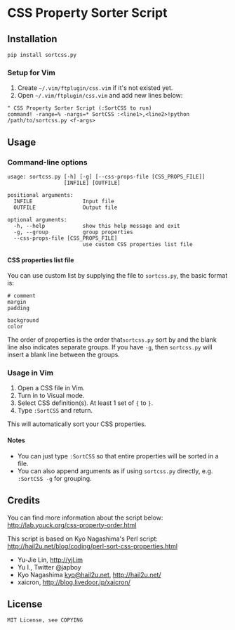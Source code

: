 # CSS Property Sorter Script

## Installation

    pip install sortcss.py

### Setup for Vim

1. Create `~/.vim/ftplugin/css.vim` if it's not existed yet.
2. Open `~/.vim/ftplugin/css.vim` and add new lines below:

```vim
" CSS Property Sorter Script (:SortCSS to run)
command! -range=% -nargs=* SortCSS :<line1>,<line2>!python /path/to/sortcss.py <f-args>
```

## Usage

### Command-line options

    usage: sortcss.py [-h] [-g] [--css-props-file [CSS_PROPS_FILE]]
                      [INFILE] [OUTFILE]

    positional arguments:
      INFILE                Input file
      OUTFILE               Output file

    optional arguments:
      -h, --help            show this help message and exit
      -g, --group           group properties
      --css-props-file [CSS_PROPS_FILE]
                            use custom CSS properties list file

#### CSS properties list file

You can use custom list by supplying the file to `sortcss.py`, the basic format is:

    # comment
    margin
    padding

    background
    color

The order of properties is the order that`sortcss.py` sort by and the blank line also indicates separate groups. If you have `-g`, then `sortcss.py` will insert a blank line between the groups.

### Usage in Vim

1. Open a CSS file in Vim.
2. Turn in to Visual mode.
3. Select CSS definition(s). At least 1 set of `{` to `}`.
4. Type `:SortCSS` and return.

This will automatically sort your CSS properties.

#### Notes

* You can just type `:SortCSS` so that entire properties will be sorted in a file.
* You can also append arguments as if using `sortcss.py` directly, e.g. `:SortCSS -g` for grouping.

## Credits

You can find more information about the script below:  
http://lab.youck.org/css-property-order.html

This script is based on Kyo Nagashima's Perl script:  
http://hail2u.net/blog/coding/perl-sort-css-properties.html

* Yu-Jie Lin, http://yjl.im
* Yu I., Twitter @japboy
* Kyo Nagashima <kyo@hail2u.net>, http://hail2u.net/
* xaicron, http://blog.livedoor.jp/xaicron/

## License

    MIT License, see COPYING
